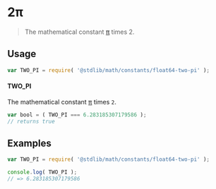 # 2π

> The mathematical constant [π][@stdlib/math/constants/float64-pi] times 2.

<section class="usage">

## Usage

```javascript
var TWO_PI = require( '@stdlib/math/constants/float64-two-pi' );
```

#### TWO_PI

The mathematical constant [π][@stdlib/math/constants/float64-pi] times `2`.

```javascript
var bool = ( TWO_PI === 6.283185307179586 );
// returns true
```

</section>

<!-- /.usage -->

<section class="examples">

## Examples

<!-- TODO: better example -->

```javascript
var TWO_PI = require( '@stdlib/math/constants/float64-two-pi' );

console.log( TWO_PI );
// => 6.283185307179586
```

</section>

<!-- /.examples -->

<section class="links">

[@stdlib/math/constants/float64-pi]: https://github.com/stdlib-js/stdlib/tree/develop/lib/node_modules/%40stdlib/math/constants/float64-pi

</section>

<!-- /.links -->
